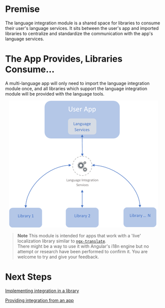 # Premise
The language integration module is a shared space for libraries to consume their user's language services.
It sits between the user's app and imported libraries to centralize and standardize the communication with the app's language services.

# The App Provides, Libraries Consume...
A multi-language app will only need to import the language integration module once, and all libraries which support the language integration module will be provided with the language tools.

<center>

![Language Integration Diagram](LanguageIntegrationModule/.attachments/Integration-diagram.png)

</center>

> **Note** This module is intended for apps that work with a 'live' localization library similar to [`ngx-translate`](https://github.com/ngx-translate/core).  
There might be a way to use it with Angular's i18n engine but no attempt or research have been performed to confirm it. You are welcome to try and give your feedback.

# Next Steps

[Implementing integration in a library](/LanguageIntegrationModule/Implementing-in-a-library)

[Providing integration from an app](/LanguageIntegrationModule/Providing-from-an-app)